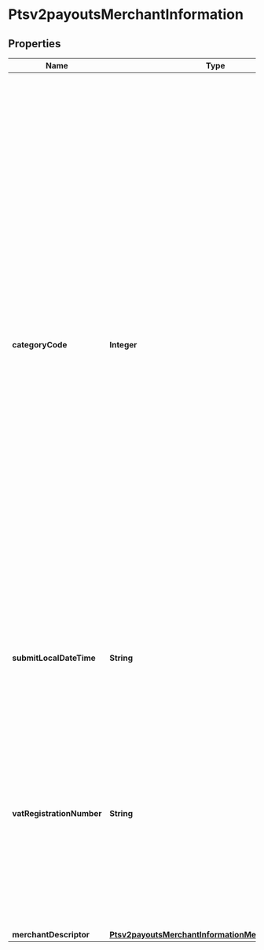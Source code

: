 
# Ptsv2payoutsMerchantInformation

## Properties
Name | Type | Description | Notes
------------ | ------------- | ------------- | -------------
**categoryCode** | **Integer** | The value for this field is a four-digit number that the payment card industry uses to classify merchants into market segments. A payment card company assigned one or more of these values to your business when you started accepting the payment card company&#39;s cards. When you do not include this field in your request, CyberSource uses the value in your CyberSource account.  #### CyberSource through VisaNet The value for this field corresponds to the following data in the TC 33 capture file5: - Record: CP01 TCR4 - Position: 150-153 - Field: Merchant Category Code  |  [optional]
**submitLocalDateTime** | **String** | Time that the transaction was submitted in local time. The time is in hhmmss format.  |  [optional]
**vatRegistrationNumber** | **String** | Your government-assigned tax identification number.  #### Tax Calculation Required field for value added tax only. Not applicable to U.S. and Canadian taxes.  #### CyberSource through VisaNet For CtV processors, the maximum length is 20.  |  [optional]
**merchantDescriptor** | [**Ptsv2payoutsMerchantInformationMerchantDescriptor**](Ptsv2payoutsMerchantInformationMerchantDescriptor.md) |  |  [optional]



